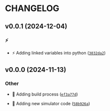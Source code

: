 # CHANGELOG

## v0.0.1 (2024-12-04)

### :zap:

* :zap: Adding linked variables into python ([`3032da2`](https://github.com/Westfall-io/python-geolocation-accuracy/commit/3032da2fd32800a26dba801de2d04039eb19cb38))

## v0.0.0 (2024-11-13)

### Other

* :construction_worker: Adding build process ([`ef3a77d`](https://github.com/Westfall-io/python-geolocation-accuracy/commit/ef3a77dcbe540d72e0266312899c6aee270cea8d))

* :tada: Adding new simulator code ([`58b926a`](https://github.com/Westfall-io/python-geolocation-accuracy/commit/58b926a181686e1726c994168765b5f15e889dfd))
